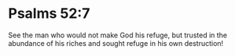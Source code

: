 # Psalms 52:7

See the man who would not make God his refuge, but trusted in the abundance of his riches and sought refuge in his own destruction!
